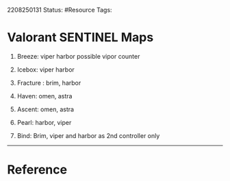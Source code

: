 2208250131
	Status: #Resource
		Tags: 

# Valorant SENTINEL Maps


1.  Breeze: viper harbor possible vipor counter
    
2.  Icebox: viper harbor 
    
3.  Fracture : brim, harbor
    
4.  Haven: omen, astra
    
5.  Ascent: omen, astra
    
6.  Pearl: harbor, viper
    
7.  Bind: Brim, viper and harbor as 2nd controller only

---
# Reference


